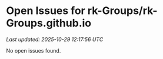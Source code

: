 # Open Issues for rk-Groups/rk-Groups.github.io

*Last updated: 2025-10-29 12:17:56 UTC*

No open issues found.
